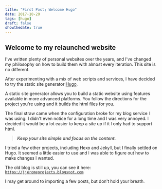 ```yaml
---
title: "First Post; Welcome Hugo"
date: 2017-10-20
tags: [hugo]
draft: false
showthedate: true
---
```


## Welcome to my relaunched website

I've written plenty of personal websites over the years, and I've changed my philosophy on how to build them with almost every iteration.  This site is no different.

After experimenting with a mix of web scripts and services, I have decided to try the static site generator <a href="https://gohugo.io/" target="_blank">Hugo</a>.

A static site generator allows you to build a static website using features available in more advanced platforms.  You follow the directions for the project you're using and it builds the html files for you.

The final straw came when the configuration broke for my blog service I was using.  I didn't even notice for a long time and I was very annoyed.  I decided it would be a lot easier to keep a site up if it I only had to support html.

>  **_Keep your site simple and focus on the content._**

I tried a few other projects, including Hexo and Jekyll, but I finally settled on Hugo.  It seemed a little easier to use and I was able to figure out how to make changes I wanted.

The old blog is still up, you can see it here:   
<a href="https://jjeromeprojects.blogspot.com/" target="_blank"> `https://jjeromeprojects.blogspot.com`</a>

I may get around to importing a few posts, but don't hold your breath.  
